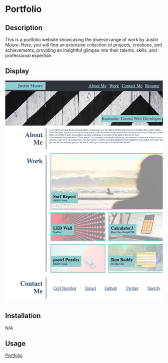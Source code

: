 # Portfolio

## Description

This is a portfolio website showcasing the diverse range of work by Justin Moore. Here, you will find an extensive collection of projects, creations, and achievements, providing an insightful glimpse into their talents, skills, and professional expertise.

## Display

![Screenshot of Webpage](./imgs/_Users_justinmoore_Documents_UCF_Homework_Portfolio_index.html.png)

## Installation

N/A

## Usage

[Portfolio](justinryan8828.github.io/Portfolio)
